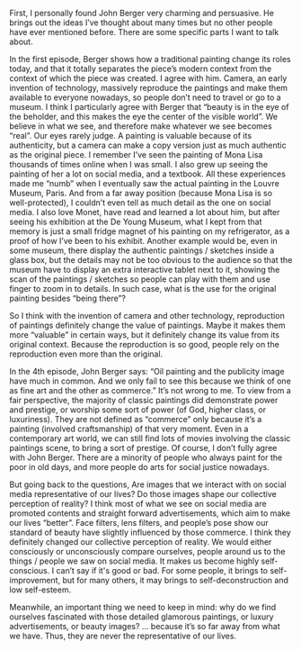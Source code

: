 First, I personally found John Berger very charming and persuasive. He brings out the ideas I’ve thought about many times but no other people have ever mentioned before. There are some specific parts I want to talk about. 

In the first episode, Berger shows how a traditional painting change its roles today, and that it totally separates the piece’s modern context from the context of which the piece was created. I agree with him. Camera, an early invention of technology, massively reproduce the paintings and make them available to everyone nowadays, so people don’t need to travel or go to a museum. I think I particularly agree with Berger that “beauty is in the eye of the beholder, and this makes the eye the center of the visible world”. We believe in what we see, and therefore make whatever we see becomes “real”. Our eyes rarely judge. A painting is valuable because of its authenticity, but a camera can make a copy version just as much authentic as the original piece. I remember I’ve seen the painting of Mona Lisa thousands of times online when I was small. I also grew up seeing the painting of her a lot on social media, and a textbook. All these experiences made me “numb” when I eventually saw the actual painting in the Louvre Museum, Paris. And from a far away position (because Mona Lisa is so well-protected), I couldn’t even tell as much detail as the one on social media. I also love Monet, have read and learned a lot about him, but after seeing his exhibition at the De Young Museum, what I kept from that memory is just a small fridge magnet of his painting on my refrigerator, as a proof of how I’ve been to his exhibit. Another example would be, even in some museum, there display the authentic paintings / sketches inside a glass box, but the details may not be too obvious to the audience so that the museum have to display an extra interactive tablet next to it, showing the scan of the paintings / sketches so people can play with them and use finger to zoom in to details. In such case, what is the use for the original painting besides “being there”?

So I think with the invention of camera and other technology, reproduction of paintings definitely change the value of paintings. Maybe it makes them more “valuable” in certain ways, but it definitely change its value from its original context. Because the reproduction is so good, people rely on the reproduction even more than the original. 


In the 4th episode, John Berger says: “Oil painting and the publicity image have much in common. And we only fail to see this because we think of one as fine art and the other as commerce.” It’s not wrong to me. To view from a fair perspective, the majority of classic paintings did demonstrate power and prestige, or worship some sort of power (of God, higher class, or luxuriness). They are not defined as “commerce” only because it’s a painting (involved craftsmanship) of that very moment. Even in a contemporary art world, we can still find lots of movies involving the classic paintings scene, to bring a sort of prestige. Of course, I don’t fully agree with John Berger. There are a minority of people who always paint for the poor in old days, and more people do arts for social justice nowadays. 

But going back to the questions,  Are images that we interact with on social media representative of our lives? Do those images shape our collective perception of reality? I think most of what we see on social media are promoted contents and straight forward advertisements, which aim to make our lives “better”. Face filters, lens filters, and people’s pose show our standard of beauty have slightly influenced by those commerce. I think they definitely changed our collective perception of reality. We would either consciously or unconsciously compare ourselves, people around us to the things / people we saw on social media. It makes us become highly self-conscious. I can’t say if it's good or bad. For some people, it brings to self-improvement, but for many others, it may brings to self-deconstruction and low self-esteem. 

Meanwhile, an important thing we need to keep in mind: why do we find ourselves fascinated with those detailed glamorous paintings, or luxury advertisements, or beauty images? … because it’s so far away from what we have. Thus, they are never the representative of our lives. 
